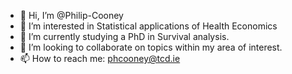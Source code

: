 - 👋 Hi, I’m @Philip-Cooney
- 👀 I’m interested in Statistical applications of Health Economics
- 🌱 I’m currently studying a PhD in Survival analysis.
- 💞️ I’m looking to collaborate on topics within my area of interest.
- 📫 How to reach me: phcooney@tcd.ie

<!---
Philip-Cooney/Philip-Cooney is a ✨ special ✨ repository because its `README.md` (this file) appears on your GitHub profile.
You can click the Preview link to take a look at your changes.
--->
